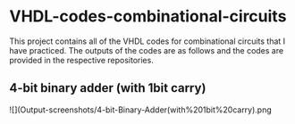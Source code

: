 # VHDL-codes-combinational-circuits

This project contains all of the VHDL codes for combinational circuits that I have practiced.
The outputs of the codes are as follows and the codes are provided in the respective repositories.

## 4-bit binary adder (with 1bit carry)
![](Output-screenshots/4-bit-Binary-Adder(with%201bit%20carry).png
